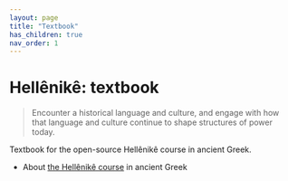 ```yaml
---
layout: page
title: "Textbook"
has_children: true
nav_order: 1
---
```



# Hellênikê: textbook

> Encounter a historical language and culture, and engage with how that language and culture continue to shape structures of power today.



Textbook for the open-source Hellênikê course in ancient Greek.

- About [the Hellênikê course](https://hellenike.github.io/) in ancient Greek


